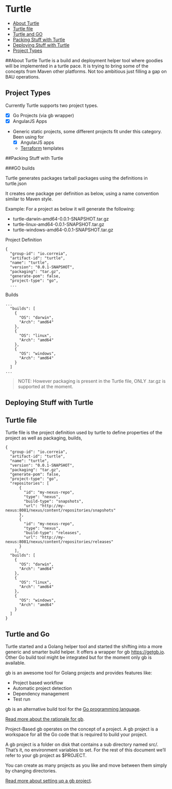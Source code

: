 # Turtle

- [About Turtle](#about-turtle)
- [Turtle file](#turtle-file)
- [Turtle and GO](#turtle-and-Go)
- [Packing Stuff with Turtle](#packing-stuff-with-turtle)
- [Deploying Stuff with Turtle](#seploying-stuff-with-turtle)
- [Project Types](#project-types)

##About Turtle
Turtle is a build and deployment helper tool where goodies will be implemented in a turtle pace.
It is trying to bring some of the concepts from Maven other platforms. Not too ambitious just filling a gap on BAU operations.


## Project Types
Currently Turtle supports two project types.
- [x] Go Projects (via gb wrapper)
- [x] AngularJS Apps
- Generic static projects, some different projects fit under this category. Been using for
    - [x] AngularJS apps
    - [Terraform](https://terraform.io) templates

##Packing Stuff with Turtle

###GO builds

Turtle generates packages tarball packages using the definitions in turtle.json

It creates one package per definition as below, using a name convention similar to Maven style.

Example:
For a project as below it will generate the following:
- turtle-darwin-amd64-0.0.1-SNAPSHOT.tar.gz
- turtle-linux-amd64-0.0.1-SNAPSHOT.tar.gz
- turtle-windows-amd64-0.0.1-SNAPSHOT.tar.gz

Project Definition
```
{
  "group-id": "io.correia",
  "artifact-id": "turtle",
  "name": "turtle",
  "version": "0.0.1-SNAPSHOT",
  "packaging": "tar.gz",
  "generate-pom": false,
  "project-type": "go",
  ...
```

Builds
```
...
  "builds": [
    {
      "OS": "darwin",
      "Arch": "amd64"
    },
    {
      "OS": "linux",
      "Arch": "amd64"
    },
    {
      "OS": "windows",
      "Arch": "amd64"
    }
  ]
...

```
> NOTE: However packaging is present in the Turtle file, ONLY .tar.gz is supported at the moment.

## Deploying Stuff with Turtle


## Turtle file

Turtle file is the project definition used by turtle to define properties of the project as well as packaging, builds,

```
{
  "group-id": "io.correia",
  "artifact-id": "turtle",
  "name": "turtle",
  "version": "0.0.1-SNAPSHOT",
  "packaging": "tar.gz",
  "generate-pom": false,
  "project-type": "go",
  "repositories": [
      {
        "id": "my-nexus-repo",
        "type": "nexus",
        "build-type": "snapshots",
        "url": "http://my-nexus:8081/nexus/content/repositories/snapshots"
      },
      {
        "id": "my-nexus-repo",
        "type": "nexus",
        "build-type": "releases",
        "url": "http://my-nexus:8081/nexus/content/repositories/releases"
      }
    ],
  "builds": [
    {
      "OS": "darwin",
      "Arch": "amd64"
    },
    {
      "OS": "linux",
      "Arch": "amd64"
    },
    {
      "OS": "windows",
      "Arch": "amd64"
    }
  ]
}
```
## Turtle and Go

Turtle started and a Golang helper tool and started the shifting into a more generic and smarter build helper.
It offers a wrapper for gb https://getgb.io. Other Go build tool might be integrated but for the moment only gb is available.

gb is an awesome tool for Golang projects and provides features like:
- Project based workflow
- Automatic project detection
- Dependency management
- Test run

gb is an alternative build tool for the [Go programming language](https://golang.org/).

[Read more about the rationale for gb](https://getgb.io/rationale).

Project-Based
gb operates on the concept of a project. A gb project is a workspace for all the Go code that is required to build your project.

A gb project is a folder on disk that contains a sub directory named src/. That’s it, no environment variables to set. For the rest of this document we’ll refer to your gb project as $PROJECT.

You can create as many projects as you like and move between them simply by changing directories.

[Read more about setting up a gb project](https://getgb.io/docs/project).
